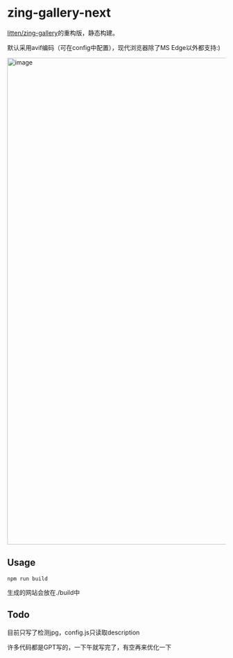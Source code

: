 # zing-gallery-next

[litten/zing-gallery](https://github.com/litten/zing-gallery)的重构版，静态构建。

默认采用avif编码（可在config中配置），现代浏览器除了MS Edge以外都支持:)

<img width="1122" alt="image" src="https://github.com/xianfei/zing-gallery-next/assets/8101613/17593fcc-f3cc-42f7-905a-095324bf6105">

## Usage

`npm run build`

生成的网站会放在./build中

## Todo

目前只写了检测jpg，config.js只读取description

许多代码都是GPT写的，一下午就写完了，有空再来优化一下
